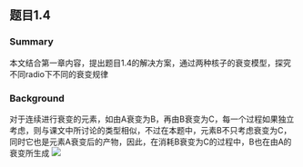## 题目1.4
### Summary
本文结合第一章内容，提出题目1.4的解决方案，通过两种核子的衰变模型，探究不同radio下不同的衰变规律
### Background
对于连续进行衰变的元素，如由A衰变为B，再由B衰变为C，每一个过程如果独立考虑，则与课文中所讨论的类型相似，不过在本题中，元素B不只考虑衰变为C，同时它也是元素A衰变后的产物，因此，在消耗B衰变为C的过程中，B也在由A的衰变所生成
![](http://latex.codecogs.com/gif.latex?\frac{d}{dx}N_{A}=-\frac{N_{A}})
